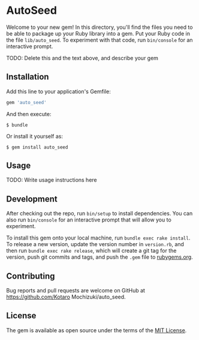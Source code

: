 # AutoSeed

Welcome to your new gem! In this directory, you'll find the files you need to be able to package up your Ruby library into a gem. Put your Ruby code in the file `lib/auto_seed`. To experiment with that code, run `bin/console` for an interactive prompt.

TODO: Delete this and the text above, and describe your gem

## Installation

Add this line to your application's Gemfile:

```ruby
gem 'auto_seed'
```

And then execute:

    $ bundle

Or install it yourself as:

    $ gem install auto_seed

## Usage

TODO: Write usage instructions here

## Development

After checking out the repo, run `bin/setup` to install dependencies. You can also run `bin/console` for an interactive prompt that will allow you to experiment.

To install this gem onto your local machine, run `bundle exec rake install`. To release a new version, update the version number in `version.rb`, and then run `bundle exec rake release`, which will create a git tag for the version, push git commits and tags, and push the `.gem` file to [rubygems.org](https://rubygems.org).

## Contributing

Bug reports and pull requests are welcome on GitHub at https://github.com/Kotaro Mochizuki/auto_seed.


## License

The gem is available as open source under the terms of the [MIT License](http://opensource.org/licenses/MIT).

